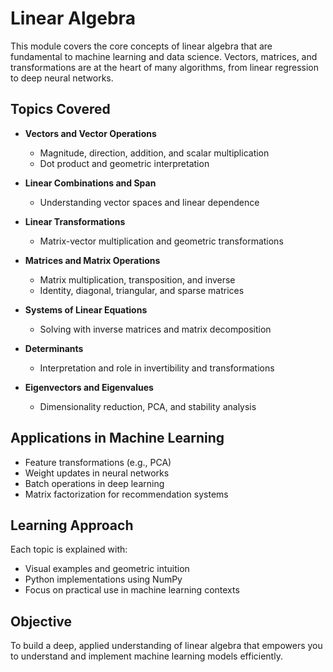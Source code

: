 # Linear Algebra

This module covers the core concepts of linear algebra that are fundamental to machine learning and data science. Vectors, matrices, and transformations are at the heart of many algorithms, from linear regression to deep neural networks.

## Topics Covered

- **Vectors and Vector Operations**
  - Magnitude, direction, addition, and scalar multiplication
  - Dot product and geometric interpretation

- **Linear Combinations and Span**
  - Understanding vector spaces and linear dependence

- **Linear Transformations**
  - Matrix-vector multiplication and geometric transformations

- **Matrices and Matrix Operations**
  - Matrix multiplication, transposition, and inverse
  - Identity, diagonal, triangular, and sparse matrices

- **Systems of Linear Equations**
  - Solving with inverse matrices and matrix decomposition

- **Determinants**
  - Interpretation and role in invertibility and transformations

- **Eigenvectors and Eigenvalues**
  - Dimensionality reduction, PCA, and stability analysis

## Applications in Machine Learning

- Feature transformations (e.g., PCA)
- Weight updates in neural networks
- Batch operations in deep learning
- Matrix factorization for recommendation systems

## Learning Approach

Each topic is explained with:
- Visual examples and geometric intuition
- Python implementations using NumPy
- Focus on practical use in machine learning contexts

## Objective

To build a deep, applied understanding of linear algebra that empowers you to understand and implement machine learning models efficiently.
